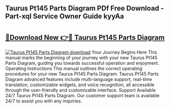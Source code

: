 ## Taurus Pt145 Parts Diagram PDf Free Download - Part-xqI Service Owner Guide kyyAa

# <h2><a href="http://dfk2fb4.blite.top/?on=Taurus+Pt145+Parts+Diagram">🔗Download New 👉🔴 Taurus Pt145 Parts Diagram</a></h2>

[![Taurus Pt145 Parts Diagram download](https://i.imgur.com/lujVjoI.png)](http://dfk2fb4.blite.top/?on=Taurus+Pt145+Parts+Diagram)
Your Journey Begins Here This manual marks the beginning of your journey with your new Taurus Pt145 Parts Diagram, guiding you towards successful operation and enjoyment. Operating Instructions This manual outlines the correct operating procedures for your new Taurus Pt145 Parts Diagram. Taurus Pt145 Parts Diagram advanced features include multi-language support, real-time translation, customizable widgets, and voice recognition, all accessible through the user-friendly and customizable interface. Support Available 24/7 Taurus Pt145 Parts Diagram. Our customer support team is available 24/7 to assist you with any inquiries.

